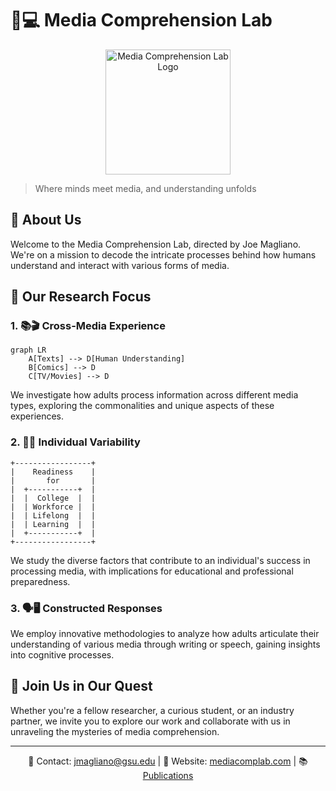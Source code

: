 # 🧠💻 Media Comprehension Lab

<p align="center">
  <img src="logo_placeholder.png" alt="Media Comprehension Lab Logo" width="200"/>
</p>

> Where minds meet media, and understanding unfolds

## 🔬 About Us

Welcome to the Media Comprehension Lab, directed by Joe Magliano. We're on a mission to decode the intricate processes behind how humans understand and interact with various forms of media.

## 🎯 Our Research Focus

### 1. 📚🎬 Cross-Media Experience
```mermaid
graph LR
    A[Texts] --> D[Human Understanding]
    B[Comics] --> D
    C[TV/Movies] --> D
```
We investigate how adults process information across different media types, exploring the commonalities and unique aspects of these experiences.

### 2. 🧠💪 Individual Variability
```
+-----------------+
|    Readiness    |
|       for       |
|  +-----------+  |
|  |  College  |  |
|  | Workforce |  |
|  | Lifelong  |  |
|  | Learning  |  |
|  +-----------+  |
+-----------------+
```
We study the diverse factors that contribute to an individual's success in processing media, with implications for educational and professional preparedness.

### 3. 🗣️🖥️ Constructed Responses
We employ innovative methodologies to analyze how adults articulate their understanding of various media through writing or speech, gaining insights into cognitive processes.

## 🚀 Join Us in Our Quest

Whether you're a fellow researcher, a curious student, or an industry partner, we invite you to explore our work and collaborate with us in unraveling the mysteries of media comprehension.

---

<div align="center">

📧 Contact: jmagliano@gsu.edu | 🔗 Website: [mediacomplab.com](http://mediacomplab.com) | 📚 [Publications](https://mediacomplab.com/publications/)

</div>
